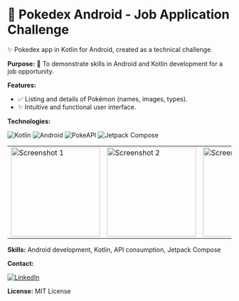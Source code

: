 # 🚀 Pokedex Android - Job Application Challenge

✨ Pokedex app in Kotlin for Android, created as a technical challenge.

**Purpose:** 🎯 To demonstrate skills in Android and Kotlin development for a job opportunity.

**Features:**
* ✅ Listing and details of Pokémon (names, images, types).
* ✨ Intuitive and functional user interface.

**Technologies:**
<p align="left">
  <img src="https://img.shields.io/badge/Kotlin-0095D5?style=for-the-badge&logo=kotlin&logoColor=white" alt="Kotlin"/>
  <img src="https://img.shields.io/badge/Android-3DDC84?style=for-the-badge&logo=android&logoColor=white" alt="Android"/>
  <img src="https://img.shields.io/badge/PokeAPI-FFCB05?style=for-the-badge&logo=pokeapi&logoColor=black" alt="PokeAPI"/>
  <img src="https://img.shields.io/badge/Jetpack_Compose-4285F4?style=for-the-badge&logo=jetpackcompose&logoColor=white" alt="Jetpack Compose"/>
</p>

<table align = "center" style = "border-collapse: collapse;">
  <tr>
    <td style = "border: none;"><img src="https://github.com/JassonRDV/pokedex_job_vacancy_test_result/blob/main/images/1.png" width="200" alt="Screenshot 1"></td>
    <td style = "border: none;"><img src="https://github.com/JassonRDV/pokedex_job_vacancy_test_result/blob/main/images/2.png" width="200" alt="Screenshot 2"></td>
    <td style = "border: none;"><img src="https://github.com/JassonRDV/pokedex_job_vacancy_test_result/blob/main/images/3.png" width="200" alt="Screenshot 3"></td>
  </tr>
</table>

**Skills:** Android development, Kotlin, API consumption, Jetpack Compose

**Contact:**
<p align="left">
  <a href="https://www.linkedin.com/in/jasson-ramos-66b897340/" target="_blank">
    <img src="https://img.shields.io/badge/LinkedIn-0077B5?style=for-the-badge&logo=linkedin&logoColor=white" alt="LinkedIn"/>
  </a> 
</p>

**License:** MIT License
